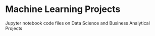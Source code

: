# Machine Learning Projects 
Jupyter notebook code files on Data Science and Business Analytical Projects 
